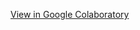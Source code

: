 [View in Google Colaboratory](https://colab.research.google.com/drive/1RIZnl73tvV1zRI6GktcSUcZr3NA4ccw8)
